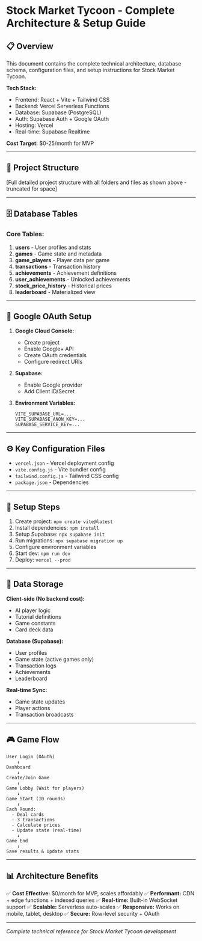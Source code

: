 # Stock Market Tycoon - Complete Architecture & Setup Guide

## 📋 Overview

This document contains the complete technical architecture, database schema, configuration files, and setup instructions for Stock Market Tycoon.

**Tech Stack:**
- Frontend: React + Vite + Tailwind CSS
- Backend: Vercel Serverless Functions
- Database: Supabase (PostgreSQL)
- Auth: Supabase Auth + Google OAuth
- Hosting: Vercel
- Real-time: Supabase Realtime

**Cost Target:** $0-25/month for MVP

---

## 📁 Project Structure

[Full detailed project structure with all folders and files as shown above - truncated for space]

---

## 🗄️ Database Tables

### Core Tables:
1. **users** - User profiles and stats
2. **games** - Game state and metadata
3. **game_players** - Player data per game
4. **transactions** - Transaction history
5. **achievements** - Achievement definitions
6. **user_achievements** - Unlocked achievements
7. **stock_price_history** - Historical prices
8. **leaderboard** - Materialized view

---

## 🔐 Google OAuth Setup

1. **Google Cloud Console:**
   - Create project
   - Enable Google+ API
   - Create OAuth credentials
   - Configure redirect URIs

2. **Supabase:**
   - Enable Google provider
   - Add Client ID/Secret

3. **Environment Variables:**
   ```
   VITE_SUPABASE_URL=...
   VITE_SUPABASE_ANON_KEY=...
   SUPABASE_SERVICE_KEY=...
   ```

---

## ⚙️ Key Configuration Files

- `vercel.json` - Vercel deployment config
- `vite.config.js` - Vite bundler config  
- `tailwind.config.js` - Tailwind CSS config
- `package.json` - Dependencies

---

## 🚀 Setup Steps

1. Create project: `npm create vite@latest`
2. Install dependencies: `npm install`
3. Setup Supabase: `npx supabase init`
4. Run migrations: `npx supabase migration up`
5. Configure environment variables
6. Start dev: `npm run dev`
7. Deploy: `vercel --prod`

---

## 💾 Data Storage

**Client-side (No backend cost):**
- AI player logic
- Tutorial definitions
- Game constants
- Card deck data

**Database (Supabase):**
- User profiles
- Game state (active games only)
- Transaction logs
- Achievements
- Leaderboard

**Real-time Sync:**
- Game state updates
- Player actions
- Transaction broadcasts

---

## 🎮 Game Flow

```
User Login (OAuth)
    ↓
Dashboard
    ↓
Create/Join Game
    ↓
Game Lobby (Wait for players)
    ↓
Game Start (10 rounds)
    ↓
Each Round:
  - Deal cards
  - 3 transactions
  - Calculate prices
  - Update state (real-time)
    ↓
Game End
    ↓
Save results & Update stats
```

---

## 📊 Architecture Benefits

✅ **Cost Effective:** $0/month for MVP, scales affordably
✅ **Performant:** CDN + edge functions + indexed queries
✅ **Real-time:** Built-in WebSocket support
✅ **Scalable:** Serverless auto-scales
✅ **Responsive:** Works on mobile, tablet, desktop
✅ **Secure:** Row-level security + OAuth

---

*Complete technical reference for Stock Market Tycoon development*